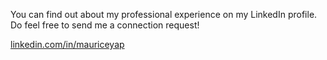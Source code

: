 You can find out about my professional experience on my LinkedIn profile. Do feel free to send me a connection request!

[linkedin.com/in/mauriceyap](https://www.linkedin.com/in/mauriceyap)